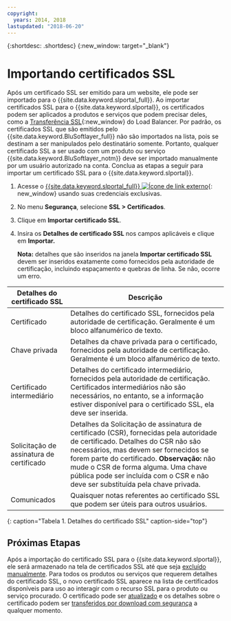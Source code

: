 ```yaml
---
copyright:
  years: 2014, 2018
lastupdated: "2018-06-20"
---
```


{:shortdesc: .shortdesc}
{:new_window: target="_blank"}

# Importando certificados SSL

Após um certificado SSL ser emitido para um website, ele pode ser importado para o {{site.data.keyword.slportal_full}}. Ao importar certificados SSL para o {{site.data.keyword.slportal}}, os certificados podem ser aplicados a produtos e serviços que podem precisar deles, como a [Transferência SSL](/docs/infrastructure/local-load-balancer/configure-ssl-offloading-load-balancer.html){:new_window} do Load Balancer. Por padrão, os certificados SSL que são emitidos pelo {{site.data.keyword.BluSoftlayer_full}} não são importados na lista,
pois se destinam a ser manipulados pelo destinatário somente. Portanto, qualquer certificado SSL a ser usado com um produto ou serviço {{site.data.keyword.BluSoftlayer_notm}} deve ser importado manualmente por um usuário autorizado na conta. Conclua as etapas a seguir para importar um certificado SSL para o {{site.data.keyword.slportal}}.

1. Acesse o [{{site.data.keyword.slportal_full}} ![Ícone de link externo](../../icons/launch-glyph.svg "Ícone de link externo")](https://control.softlayer.com/){: new_window} usando suas credenciais exclusivas.
2. No menu **Segurança**, selecione **SSL > Certificados**.
3. Clique em **Importar certificado SSL**.
4. Insira os **Detalhes de certificado SSL** nos campos aplicáveis e clique em **Importar.**

   **Nota:** detalhes que são inseridos na janela **Importar certificado SSL** devem ser
inseridos exatamente como fornecidos pela autoridade de certificação, incluindo espaçamento e quebras de linha. Se não, ocorre um erro.

|Detalhes do certificado SSL  | Descrição |
| --------------------------- | ----------- |
|Certificado                  | Detalhes do certificado SSL, fornecidos pela autoridade de certificação. Geralmente é um bloco alfanumérico de texto.|
|Chave privada                  | Detalhes da chave privada para o certificado, fornecidos pela autoridade de certificação. Geralmente é um bloco alfanumérico de texto.|
|Certificado intermediário     | Detalhes do certificado intermediário, fornecidos pela autoridade de certificação. Certificados intermediários não são necessários, no entanto, se a informação estiver disponível para o certificado SSL, ela deve ser inserida.|
|Solicitação de assinatura de certificado  | Detalhes da Solicitação de assinatura de certificado (CSR), fornecidas pela autoridade de certificado. Detalhes do CSR não são necessários, mas devem ser fornecidos se forem parte do certificado. **Observação:** não mude o CSR de forma alguma. Uma chave pública pode ser incluída com o CSR e não deve ser substituída pela chave privada.|
|Comunicados                        | Quaisquer notas referentes ao certificado SSL que podem ser úteis para outros usuários.|
{: caption="Tabela 1. Detalhes do certificado SSL" caption-side="top"}

## Próximas Etapas

Após a importação do certificado SSL para o {{site.data.keyword.slportal}}, ele será armazenado na tela
de certificados SSL até que seja [excluído manualmente](delete-ssl-certificate.html). Para todos os produtos ou
serviços que requerem detalhes do certificado SSL, o novo certificado SSL aparece na lista de certificados disponíveis para uso
ao interagir com o recurso SSL para o produto ou serviço procurado. O certificado pode ser
[atualizado](view-and-update-ssl-certificate.html) e os detalhes sobre o certificado podem ser
[transferidos por download com segurança](download-ssl-certificate-details.html) a qualquer momento.
